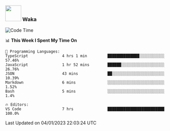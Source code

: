 ### <img src="https://media.giphy.com/media/VgCDAzcKvsR6OM0uWg/giphy.gif" width="50"> Waka

  <!--START_SECTION:waka-->
![Code Time](http://img.shields.io/badge/Code%20Time-1%2C151%20hrs%209%20mins-blue)

📊 **This Week I Spent My Time On** 

```text
💬 Programming Languages: 
TypeScript               4 hrs 1 min         ██████████████░░░░░░░░░░░   57.46% 
JavaScript               1 hr 52 mins        ██████░░░░░░░░░░░░░░░░░░░   26.76% 
JSON                     43 mins             ██░░░░░░░░░░░░░░░░░░░░░░░   10.39% 
Markdown                 6 mins              ░░░░░░░░░░░░░░░░░░░░░░░░░   1.52% 
Bash                     5 mins              ░░░░░░░░░░░░░░░░░░░░░░░░░   1.4%

🔥 Editors: 
VS Code                  7 hrs               █████████████████████████   100.0%

```


 Last Updated on 04/01/2023 22:03:24 UTC
<!--END_SECTION:waka-->
